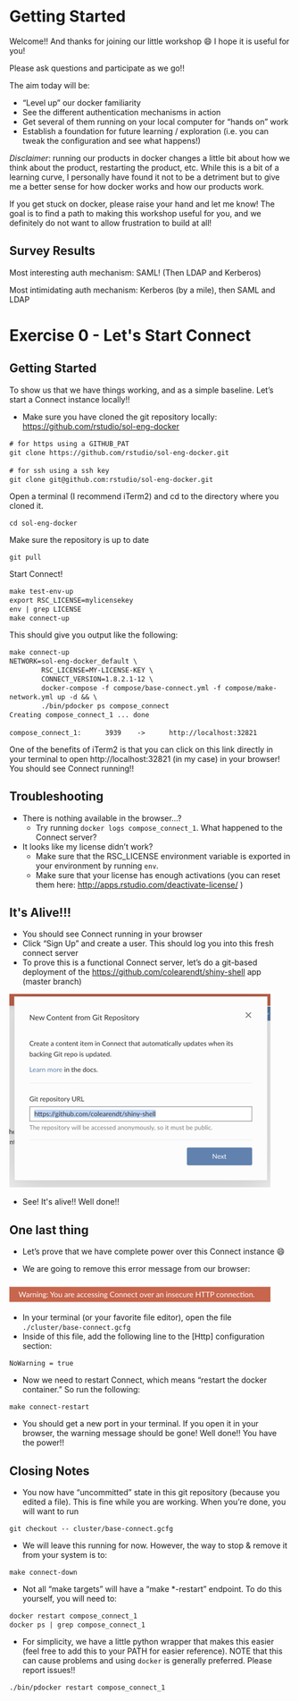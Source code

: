 # Getting Started

Welcome!! And thanks for joining our little workshop :smile: I hope it is
useful for you!

Please ask questions and participate as we go!!

The aim today will be:
- “Level up” our docker familiarity
- See the different authentication mechanisms in action
- Get several of them running on your local computer for “hands on” work
- Establish a foundation for future learning / exploration (i.e. you can tweak
  the configuration and see what happens!)

_Disclaimer_: running our products in docker changes a little bit about how we
think about the product, restarting the product, etc. While this is a bit of a
learning curve, I personally have found it not to be a detriment but to give me
a better sense for how docker works and how our products work.

If you get stuck on docker, please raise your hand and let me know! The goal is
to find a path to making this workshop useful for you, and we definitely do not
want to allow frustration to build at all!

## Survey Results

Most interesting auth mechanism: SAML! (Then LDAP and Kerberos)

Most intimidating auth mechanism: Kerberos (by a mile), then SAML and LDAP

# Exercise 0 - Let's Start Connect

## Getting Started

To show us that we have things working, and as a simple baseline. Let’s start a
Connect instance locally!!

- Make sure you have cloned the git repository locally:
  https://github.com/rstudio/sol-eng-docker

```
# for https using a GITHUB_PAT
git clone https://github.com/rstudio/sol-eng-docker.git

# for ssh using a ssh key
git clone git@github.com:rstudio/sol-eng-docker.git
```

Open a terminal (I recommend iTerm2) and cd to the directory where you cloned
it. 

```
cd sol-eng-docker
```

Make sure the repository is up to date

```
git pull
```

Start Connect!

```
make test-env-up
export RSC_LICENSE=mylicensekey
env | grep LICENSE
make connect-up
```

This should give you output like the following:
```
make connect-up
NETWORK=sol-eng-docker_default \
        RSC_LICENSE=MY-LICENSE-KEY \
        CONNECT_VERSION=1.8.2.1-12 \
        docker-compose -f compose/base-connect.yml -f compose/make-network.yml up -d && \
        ./bin/pdocker ps compose_connect
Creating compose_connect_1 ... done

compose_connect_1:      3939    ->      http://localhost:32821
```

One of the benefits of iTerm2 is that you can click on this link directly in
your terminal to open http://localhost:32821 (in my case) in your browser! You
should see Connect running!!

## Troubleshooting
- There is nothing available in the browser…?
    - Try running `docker logs compose_connect_1`. What happened to the Connect
      server?
- It looks like my license didn’t work?
    - Make sure that the RSC_LICENSE environment variable is exported in your
      environment by running `env`.
    - Make sure that your license has enough activations (you can reset them
      here: http://apps.rstudio.com/deactivate-license/ )

## It's Alive!!!

- You should see Connect running in your browser
- Click “Sign Up” and create a user. This should log you into this fresh
  connect server
- To prove this is a functional Connect server, let’s do a git-based deployment
  of the https://github.com/colearendt/shiny-shell app (master branch)

<img src='img/1_git_deploy.png' />

- See! It's alive!! Well done!!

## One last thing

- Let’s prove that we have complete power over this Connect instance :smile:

- We are going to remove this error message from our browser:

<img src='img/1_http_warning.png' />

- In your terminal (or your favorite file editor), open the file
  `./cluster/base-connect.gcfg`
- Inside of this file, add the following line to the [Http] configuration
  section:

```
NoWarning = true
```

- Now we need to restart Connect, which means “restart the docker container.”
  So run the following:

```
make connect-restart
```
- You should get a new port in your terminal. If you open it in your browser,
  the warning message should be gone! Well done!! You have the power!!

## Closing Notes

- You now have “uncommitted” state in this git repository (because you edited a
  file). This is fine while you are working. When you’re done, you will want to
  run

```
git checkout -- cluster/base-connect.gcfg
```

- We will leave this running for now. However, the way to stop & remove it from
  your system is to:

```
make connect-down
```

- Not all “make targets” will have a “make \*-restart” endpoint. To do this
  yourself, you will need to:

```
docker restart compose_connect_1
docker ps | grep compose_connect_1
```

- For simplicity, we have a little python wrapper that makes this easier (feel
  free to add this to your PATH for easier reference). NOTE that this can cause
  problems and using `docker` is generally preferred. Please report issues!!

```
./bin/pdocker restart compose_connect_1
```

